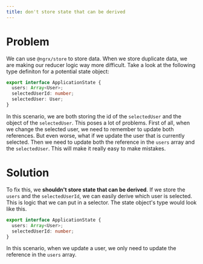 ```yaml
---
title: don't store state that can be derived
---
```


# Problem

We can use `@ngrx/store` to store data. When we store duplicate data, we are making our reducer logic way more difficult. Take a look at the following type definiton for a potential state object:

```ts
export interface ApplicationState {
  users: Array<User>;
  selectedUserId: number;
  selectedUser: User;
}
```

In this scenario, we are both storing the id of the `selectedUser` and the object of the `selectedUser`. This poses a lot of problems. First of all, when we change the selected user, we need to remember to update both references. But even worse, what if we update the user that is currently selected. Then we need to update both the reference in the `users` array and the `selectedUser`. This will make it really easy to make mistakes.

# Solution

To fix this, we **shouldn't store state that can be derived**. If we store the `users` and the `selectedUserId`, we can easily derive which user is selected. This is logic that we can put in a selector. The state object's type would look like this.

```ts
export interface ApplicationState {
  users: Array<User>;
  selectedUserId: number;
}
```

In this scenario, when we update a user, we only need to update the reference in the `users` array.
